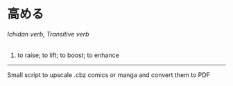 # 高める
###### Ichidan verb, Transitive verb
1. to raise; to lift; to boost; to enhance

---

Small script to upscale .cbz comics or manga and convert them to PDF
